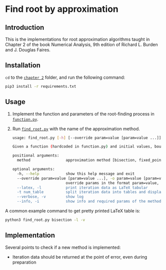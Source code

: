 # Find root by approximation

## Introduction

This is the implementations for root approximation algorithms taught in Chapter
2 of the book Numerical Analysis, 9th edition of Richard L. Burden and J.
Douglas Faires.

## Installation

`cd` to the [`chapter 2`](/) folder, and run the following command:

```bash
pip3 install -r requirements.txt
```

## Usage

1. Implement the function and parameters of the root-finding process in
    [`function.py`](function.py).
2. Run [`find_root.py`](find_root.py) with the name of the approximation method.

    ```bash
    usage: find_root.py [-h] [--override param=value [param=value ...]] [--latex] [-t num_table] [--verbose] [--info] method

    Given a function (hardcoded in function.py) and initial values, bound of absolute error,... (stored in function.py and can be overridden), approximate a root of the function using the specified method.

    positional arguments:
      method                approximation method [bisection, fixed_point]

    optional arguments:
      -h, --help            show this help message and exit
      --override param=value [param=value ...], -o param=value [param=value ...]
                            override params in the format param=value, see function.py or -i for params' names to override
      --latex, -l           print iteration data as LaTeX tabular
      -t num_table          split iteration data into tables and display side by side, must be used with -l, default 1 table
      --verbose, -v         show log
      --info, -i            show info and required params of the method and quit
    ```

A common example command to get pretty printed LaTeX table is:

```bash
python3 find_root.py bisection -l -v
```

## Implementation

Several points to check if a new method is implemented:

- Iteration data should be returned at the point of error, even during preparation
